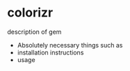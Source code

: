 # colorizr

description of gem

- Absolutely necessary things such as
- installation instructions
- usage
